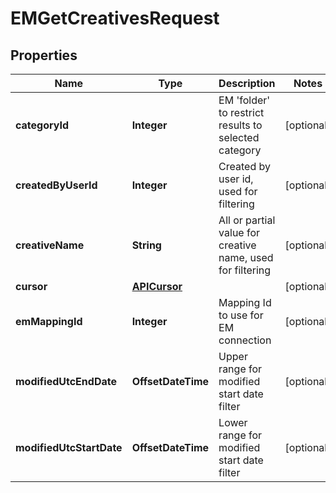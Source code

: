 

# EMGetCreativesRequest


## Properties

| Name | Type | Description | Notes |
|------------ | ------------- | ------------- | -------------|
|**categoryId** | **Integer** | EM &#39;folder&#39; to restrict results to selected category |  [optional] |
|**createdByUserId** | **Integer** | Created by user id, used for filtering |  [optional] |
|**creativeName** | **String** | All or partial value for creative name, used for filtering |  [optional] |
|**cursor** | [**APICursor**](APICursor.md) |  |  [optional] |
|**emMappingId** | **Integer** | Mapping Id to use for EM connection |  [optional] |
|**modifiedUtcEndDate** | **OffsetDateTime** | Upper range for modified start date filter |  [optional] |
|**modifiedUtcStartDate** | **OffsetDateTime** | Lower range for modified start date filter |  [optional] |



